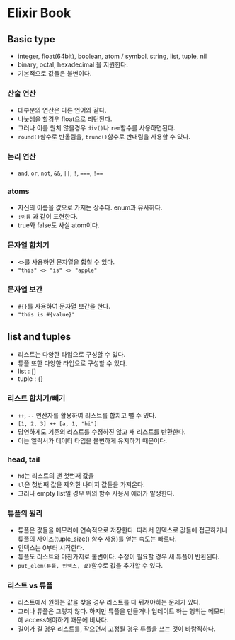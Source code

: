 # Elixir Book

## Basic type

- integer, float(64bit), boolean, atom / symbol, string, list, tuple, nil
- binary, octal, hexadecimal 을 지원한다.
- 기본적으로 값들은 불변이다.

### 산술 연산

- 대부분의 연산은 다른 언어와 같다.
- 나눗셈을 할경우 float으로 리턴된다.
- 그러나 이를 원치 않을경우 `div()`나 `rem`함수를 사용하면된다.
- `round()`함수로 반올림을, `trunc()`함수로 반내림을 사용할 수 있다.

### 논리 연산

- `and`, `or`, `not`, `&&`, `||`, `!`, `===`, `!==`

### atoms

- 자신의 이름을 값으로 가지는 상수다. enum과 유사하다.
- `:이름` 과 같이 표현한다.
- true와 false도 사실 atom이다.

### 문자열 합치기

- `<>`를 사용하면 문자열을 합칠 수 있다.
- `"this" <> "is" <> "apple"`

### 문자열 보간

- `#{}`를 사용하여 문자열 보간을 한다.
- `"this is #{value}"`

## list and tuples

- 리스트는 다양한 타입으로 구성할 수 있다.
- 튜플 또한 다양한 타입으로 구성할 수 있다.
- list : []
- tuple : {}

### 리스트 합치기/빼기

- `++`, `--` 연산자를 활용하여 리스트를 합치고 뺄 수 있다.
- `[1, 2, 3] ++ [a, 1, "hi"]`
- 당연하게도 기존의 리스트를 수정하진 않고 새 리스트를 반환한다.
- 이는 엘릭서가 데이터 타입을 불변하게 유지하기 때문이다.

### head, tail

- `hd`는 리스트의 맨 첫번째 값을
- `tl`은 첫번째 값을 제외한 나머지 값들을 가져온다.
- 그러나 empty list일 경우 위의 함수 사용시 에러가 발생한다.

### 튜플의 원리

- 튜플은 값들을 메모리에 연속적으로 저장한다. 따라서 인덱스로 값들에 접근하거나 튜플의 사이즈(tuple_size() 함수 사용)를 얻는 속도는 빠르다.
- 인덱스는 0부터 시작한다.
- 튜플도 리스트와 마찬가지로 불변이다. 수정이 필요할 경우 새 튜플이 반환된다.
- `put_elem(튜플, 인덱스, 값)`함수로 값을 추가할 수 있다.

### 리스트 vs 튜플

- 리스트에서 원하는 값을 찾을 경우 리스트를 다 뒤져야하는 문제가 있다.
- 그러나 튜플은 그렇지 않다. 하지만 튜플을 만들거나 업데이트 하는 행위는 메모리에 access해야하기 때문에 비싸다.
- 길이가 길 경우 리스트를, 작으면서 고정될 경우 튜플을 쓰는 것이 바람직하다.
